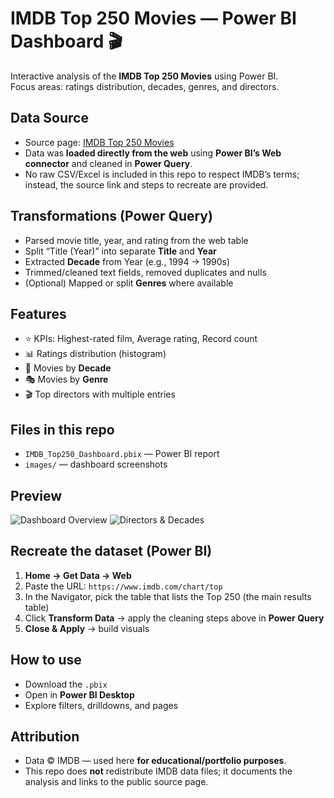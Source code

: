# IMDB Top 250 Movies — Power BI Dashboard 🎬

Interactive analysis of the **IMDB Top 250 Movies** using Power BI.  
Focus areas: ratings distribution, decades, genres, and directors.

## Data Source
- Source page: [IMDB Top 250 Movies](https://www.imdb.com/chart/top)  
- Data was **loaded directly from the web** using **Power BI’s Web connector** and cleaned in **Power Query**.  
- No raw CSV/Excel is included in this repo to respect IMDB’s terms; instead, the source link and steps to recreate are provided.


## Transformations (Power Query)
- Parsed movie title, year, and rating from the web table
- Split “Title (Year)” into separate **Title** and **Year**
- Extracted **Decade** from Year (e.g., 1994 → 1990s)
- Trimmed/cleaned text fields, removed duplicates and nulls
- (Optional) Mapped or split **Genres** where available

## Features
- ⭐ KPIs: Highest-rated film, Average rating, Record count
- 📊 Ratings distribution (histogram)
- 📅 Movies by **Decade**
- 🎭 Movies by **Genre**
- 🎬 Top directors with multiple entries

## Files in this repo
- `IMDB_Top250_Dashboard.pbix` — Power BI report
- `images/` — dashboard screenshots

## Preview
![Dashboard Overview](images/dashboard1.png)
![Directors & Decades](images/dashboard2.png)

## Recreate the dataset (Power BI)
1. **Home → Get Data → Web**
2. Paste the URL: `https://www.imdb.com/chart/top`
3. In the Navigator, pick the table that lists the Top 250 (the main results table)
4. Click **Transform Data** → apply the cleaning steps above in **Power Query**
5. **Close & Apply** → build visuals

## How to use
- Download the `.pbix`
- Open in **Power BI Desktop**
- Explore filters, drilldowns, and pages

## Attribution
- Data © IMDB — used here **for educational/portfolio purposes**.  
- This repo does **not** redistribute IMDB data files; it documents the analysis and links to the public source page.
